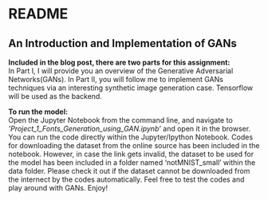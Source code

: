 # README
## An Introduction and Implementation of GANs


__Included in the blog post, there are two parts for this assignment:__   
In Part I, I will provide you an overview of the Generative Adversarial Networks(GANs). In Part II, you will follow me to implement GANs techniques via an interesting synthetic image generation case. Tensorflow will be used as the backend.

__To run the model:__   
Open the Jupyter Notebook from the command line, and navigate to *’Project_1_Fonts_Generation_using_GAN.ipynb’* and open it in the browser. You can run the code directly within the Jupyter/Ipython Notebook. Codes for downloading the dataset from the online source has been included in the notebook. However, in case the link gets invalid, the dataset to be used for the model has been included in a folder named ‘notMNIST_small’ within the data folder. Please check it out if the dataset cannot be downloaded from the internect by the codes automatically.
Feel free to test the codes and play around with GANs. Enjoy!
